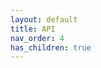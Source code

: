 ```yaml
---
layout: default
title: API
nav_order: 4
has_children: true
---
```

<!--Copyright (c) Laserfiche.
Licensed under the MIT License. See LICENSE in the project root for license information.-->

